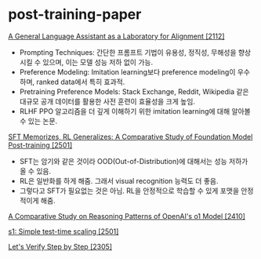 # post-training-paper

[A General Language Assistant as a Laboratory for Alignment [2112]](https://arxiv.org/pdf/2112.00861)
- Prompting Techniques: 간단한 프롬프트 기법이 유용성, 정직성, 무해성을 향상시킬 수 있으며, 이는 모델 성능 저하 없이 가능.
- Preference Modeling: Imitation learning보다 preference modeling이 우수하며, ranked data에서 특히 효과적.
- Pretraining Preference Models: Stack Exchange, Reddit, Wikipedia 같은 대규모 공개 데이터를 활용한 사전 훈련이 효율성을 크게 높임.
- RLHF PPO 알고리즘을 더 깊게 이해하기 위한 imitation learning에 대해 알아볼 수 있는 논문.

[SFT Memorizes, RL Generalizes: A Comparative Study of Foundation Model Post-training [2501]](https://arxiv.org/pdf/2501.17161)
- SFT는 암기와 같은 것이라 OOD(Out-of-Distribution)에 대해서는 성능 저하가 올 수 있음.
- RL은 일반화를 하게 해줌. 그래서 visual recognition 능력도 더 좋음.
- 그렇다고 SFT가 필요없는 것은 아님. RL을 안정적으로 학습할 수 있게 포맷을 안정적이게 해줌.


[A Comparative Study on Reasoning Patterns of OpenAI's o1 Model [2410]](https://arxiv.org/pdf/2410.13639)

[s1: Simple test-time scaling [2501]](https://arxiv.org/abs/2501.19393)

[Let's Verify Step by Step [2305]](https://arxiv.org/pdf/2305.20050)
